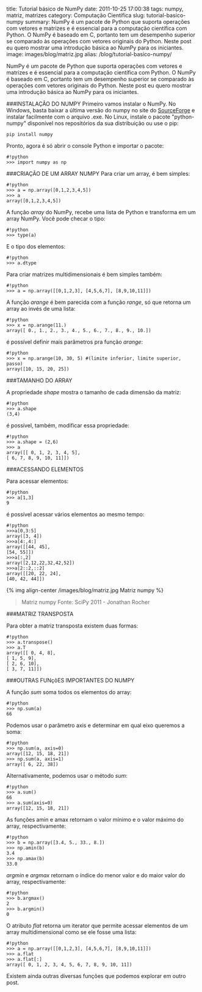 title: Tutorial básico de NumPy
date: 2011-10-25 17:00:38
tags: numpy, matriz, matrizes
category: Computação Científica
slug: tutorial-basico-numpy
summary: NumPy é um pacote de Python que suporta operações com vetores e matrizes e é essencial para a computação científica com Python. O NumPy é baseado em C, portanto tem um desempenho superior se comparado às operações com vetores originais do Python. Neste post eu quero mostrar uma introdução básica ao NumPy para os iniciantes.
image: images/blog/matriz.jpg
alias: /blog/tutorial-basico-numpy/

NumPy é um pacote de Python que suporta operações com vetores e matrizes e é essencial para a computação científica com Python. O NumPy é baseado em C, portanto tem um desempenho superior se comparado às operações com vetores originais do Python. Neste post eu quero mostrar uma introdução básica ao NumPy para os iniciantes.

###INSTALAÇÂO DO NUMPY
Primeiro vamos instalar o NumPy. No Windows, basta baixar a última versão do numpy no site do [SourceForge][1] e instalar facilmente com o arquivo .exe. No Linux, instale o pacote "python-numpy" disponível nos repositórios da sua distribuição ou use o pip:

    pip install numpy

Pronto, agora é só abrir o console Python e importar o pacote:

    #!python
    >>> import numpy as np

###CRIAÇÃO DE UM ARRAY NUMPY
Para criar um array, é bem simples:

    #!python
    >>> a = np.array([0,1,2,3,4,5])
    >>> a
    array([0,1,2,3,4,5])

A função *array* do NumPy, recebe uma lista de Python e transforma em um array NumPy. Você pode checar o tipo:

    #!python
    >>> type(a)

E o tipo dos elementos:

    #!python
    >>> a.dtype

Para criar matrizes multidimensionais é bem simples também:

    #!python
    >>> a = np.array([[0,1,2,3], [4,5,6,7], [8,9,10,11]])

A função *arange* é bem parecida com a função *range*, só que retorna um array ao invés de uma lista:

    #!python
    >>> x = np.arange(11.)
    array([ 0., 1., 2., 3., 4., 5., 6., 7., 8., 9., 10.])

é possível definir mais parâmetros pra função *arange*:

    #!python
    >>> x = np.arange(10, 30, 5) #(limite inferior, limite superior, passo)
    array([10, 15, 20, 25])

###TAMANHO DO ARRAY

A propriedade *shape* mostra o tamanho de cada dimensão da matriz:

    #!python
    >>> a.shape
    (3,4)

é possível, também, modificar essa propriedade:

    #!python
    >>> a.shape = (2,6)
    >>> a
    array([[ 0, 1, 2, 3, 4, 5],
    [ 6, 7, 8, 9, 10, 11]])

###ACESSANDO ELEMENTOS

Para acessar elementos:

    #!python
    >>> a[1,3]
    9

é possível acessar vários elementos ao mesmo tempo:

    #!python
    >>>a[0,3:5]
    array([3, 4])
    >>>a[4:,4:]
    array([[44, 45],
    [54, 55]])
    >>>a[:,2]
    array([2,12,22,32,42,52])
    >>>a[2::2,::2]
    array([[20, 22, 24],
    [40, 42, 44]])


{% img align-center /images/blog/matriz.jpg Matriz numpy %}
> Matriz numpy Fonte: SciPy 2011 - Jonathan Rocher


###MATRIZ TRANSPOSTA

Para obter a matriz transposta existem duas formas:

    #!python
    >>> a.transpose()
    >>> a.T
    array([[ 0, 4, 8],
    [ 1, 5, 9],
    [ 2, 6, 10],
    [ 3, 7, 11]])

###OUTRAS FUNçõES IMPORTANTES DO NUMPY

A função *sum* soma todos os elementos do array:

    #!python
    >>> np.sum(a)
    66

Podemos usar o parâmetro axis e determinar em qual eixo queremos a soma:

    #!python
    >>> np.sum(a, axis=0)
    array([12, 15, 18, 21])
    >>> np.sum(a, axis=1)
    array([ 6, 22, 38])

Alternativamente, podemos usar o método *sum*:

    #!python
    >>> a.sum()
    66
    >>> a.sum(axis=0)
    array([12, 15, 18, 21])

As funções amin e amax retornam o valor mínimo e o valor máximo do array, respectivamente:

    #!python
    >>> b = np.array([3.4, 5., 33., 8.])
    >>> np.amin(b)
    3.4
    >>> np.amax(b)
    33.0

*argmin* e *argmax* retornam o índice do menor valor e do maior valor do array, respectivamente:

    #!python
    >>> b.argmax()
    2
    >>> b.argmin()
    0

O atributo *flat* retorna um iterator que permite acessar elementos de um array multidimensional como se ele fosse uma lista:

    #!python
    >>> a = np.array([[0,1,2,3], [4,5,6,7], [8,9,10,11]])
    >>> a.flat
    >>> a.flat[:]
    array([ 0, 1, 2, 3, 4, 5, 6, 7, 8, 9, 10, 11])

Existem ainda outras diversas funções que podemos explorar em outro post.


  [1]: http://sourceforge.net/projects/numpy/files/NumPy/
